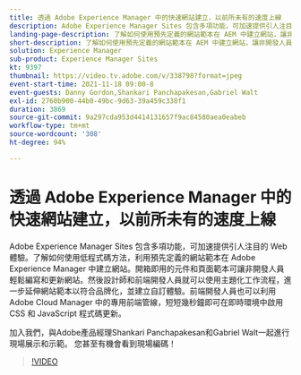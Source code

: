 ```yaml
---
title: 透過 Adobe Experience Manager 中的快速網站建立，以前所未有的速度上線
description: Adobe Experience Manager Sites 包含多項功能，可加速提供引人注目的 Web 體驗。了解如何使用低程式碼方法，利用預先定義的網站範本在 Adobe Experience Manager 中建立網站。開箱即用的元件和頁面範本可讓非開發人員輕鬆編寫和更新網站。然後設計師和前端開發人員就可以使用主題化工作流程，進一步延伸網站範本以符合品牌化，並建立自訂體驗。前端開發人員也可以利用 Adobe Cloud Manager 中的專用前端管線，短短幾秒鐘即可在即時環境中啟用 CSS 和 JavaScript 程式碼更新。
landing-page-description: 了解如何使用預先定義的網站範本在 AEM 中建立網站，讓非開發人員輕鬆編寫和更新網站。
short-description: 了解如何使用預先定義的網站範本在 AEM 中建立網站，讓非開發人員輕鬆編寫和更新網站。
solution: Experience Manager
sub-product: Experience Manager Sites
kt: 9397
thumbnail: https://video.tv.adobe.com/v/338798?format=jpeg
event-start-time: 2021-11-18 09:00-8
event-guests: Danny Gordon,Shankari Panchapakesan,Gabriel Walt
exl-id: 2760b900-44b0-49bc-9d63-39a459c338f1
duration: 3869
source-git-commit: 9a297cda953d4414131657f9ac84580aea0eabeb
workflow-type: tm+mt
source-wordcount: '308'
ht-degree: 94%

---
```


# 透過 Adobe Experience Manager 中的快速網站建立，以前所未有的速度上線

Adobe Experience Manager Sites 包含多項功能，可加速提供引人注目的 Web 體驗。了解如何使用低程式碼方法，利用預先定義的網站範本在 Adobe Experience Manager 中建立網站。開箱即用的元件和頁面範本可讓非開發人員輕鬆編寫和更新網站。然後設計師和前端開發人員就可以使用主題化工作流程，進一步延伸網站範本以符合品牌化，並建立自訂體驗。前端開發人員也可以利用 Adobe Cloud Manager 中的專用前端管線，短短幾秒鐘即可在即時環境中啟用 CSS 和 JavaScript 程式碼更新。

加入我們，與Adobe產品經理Shankari Panchapakesan和Gabriel Walt一起進行現場展示和示範。 您甚至有機會看到現場編碼！

>[!VIDEO](https://video.tv.adobe.com/v/338798/?quality=12&learn=on)
